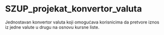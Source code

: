 # SZUP_projekat_konvertor_valuta
Jednostavan konvertor valuta koji omogućava korisnicima da pretvore iznos iz jedne valute u drugu na osnovu kursne liste.
